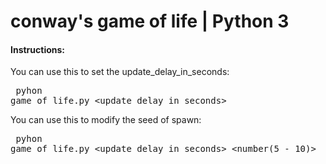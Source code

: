 # conway's game of life | Python 3

<h4>Instructions:</h4>

You can use this to set the update_delay_in_seconds:
    <pre>
        pyhon game_of_life.py \<update_delay_in_seconds>
    </pre>
    
You can use this to modify the seed of spawn:
    <pre>
        pyhon game_of_life.py \<update_delay_in_seconds> \<number(5 - 10)>
    </pre>
